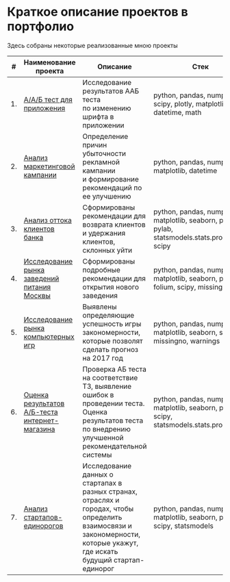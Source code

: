 # Краткое описание проектов в портфолио

Здесь собраны некоторые реализованные мною проекты

| #    | Наименование проекта                | Описание                                                     | Стек                                                         |
| ---- | ------------------------------------------------------------ | ------------------------------------------------------------ | ------------------------------------------------------------ |
| 1.   | [А/А/Б тест для приложения](https://github.com/AlexResearcher/data_analysis/tree/main/ААБ%20тест%20для%20приложения) | Исследование результатов ААБ теста <br/> по изменению шрифта в приложении | python, pandas, numpy, scipy, plotly, matplotlib, datetime, math |
| 2.   | [Анализ маркетинговой кампании](https://github.com/AlexResearcher/data_analysis/tree/main/Анализ%20маркетинговой%20кампании) | Определение причин убыточности <br/> рекламной кампании  <br/> и формирование рекомендаций по ее улучшению | python, pandas, numpy, matplotlib, datetime |
| 3.   | [Анализ оттока клиентов банка](https://github.com/AlexResearcher/data_analysis/tree/main/Анализ%20оттока%20клиентов%20банка) | Сформированы рекомендации для возврата клиентов и удержания клиентов, склонных уйти | python, pandas, numpy, matplotlib, seaborn, phik, pylab, statsmodels.stats.proportion, scipy |
| 4.   | [Исследование рынка заведений питания Москвы](https://github.com/AlexResearcher/data_analysis/tree/main/Исследование%20рынка%20заведений%20питания%20в%20Москве) | Сформированы подробные рекомендации для открытия нового заведения| python, pandas, numpy, matplotlib, seaborn, plotly, folium, scipy, missingno |
| 5.   | [Исследование рынка компьютерных игр](https://github.com/AlexResearcher/data_analysis/tree/main/Исследование%20рынка%20компьютерных%20игр) | Выявлены определяющие успешность игры закономерности, которые позволят сделать прогноз на 2017 год | python, pandas, numpy, matplotlib, seaborn, scipy, missingno, warnings |
| 6.   | [Оценка результатов <br/> A/Б-теста интернет-магазина](https://github.com/AlexResearcher/data_analysis/tree/main/Оценка%20АБ%20теста) | Проверка АБ теста на соответствие ТЗ, выявление ошибок в проведении теста. Оценка результатов теста по внедрению улучшенной рекомендательной системы | python, pandas, numpy, matplotlib, seaborn, pylab, scipy, statsmodels.stats.proportion |
| 7.   | [Анализ стартапов-единорогов](https://github.com/AlexResearcher/data_analysis/tree/main/Анализ%20стартапов-единорогов) | Исследование данных о стартапах в разных странах, отраслях и городах, чтобы определить взаимосвязи и закономерности, которые укажут, где искать будущий стартап-единорог | python, pandas, numpy, matplotlib, seaborn, phik, scipy, statsmodels |
